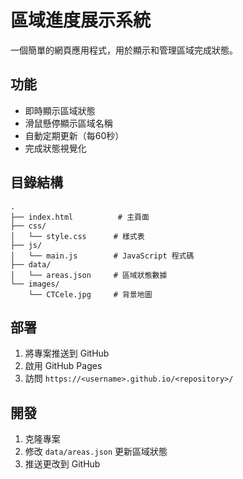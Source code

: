 # 區域進度展示系統

一個簡單的網頁應用程式，用於顯示和管理區域完成狀態。

## 功能

- 即時顯示區域狀態
- 滑鼠懸停顯示區域名稱
- 自動定期更新（每60秒）
- 完成狀態視覺化

## 目錄結構

```
.
├── index.html          # 主頁面
├── css/               
│   └── style.css      # 樣式表
├── js/
│   └── main.js        # JavaScript 程式碼
├── data/
│   └── areas.json     # 區域狀態數據
└── images/
    └── CTCele.jpg     # 背景地圖
```

## 部署

1. 將專案推送到 GitHub
2. 啟用 GitHub Pages
3. 訪問 `https://<username>.github.io/<repository>/`

## 開發

1. 克隆專案
2. 修改 `data/areas.json` 更新區域狀態
3. 推送更改到 GitHub
